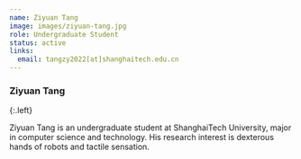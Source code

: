 ```yaml
---
name: Ziyuan Tang
image: images/ziyuan-tang.jpg
role: Undergraduate Student
status: active
links:
  email: tangzy2022[at]shanghaitech.edu.cn
---
```


### Ziyuan Tang
{:.left}

Ziyuan Tang is an undergraduate student at ShanghaiTech University, major in computer science and technology. His research interest is dexterous hands of robots and tactile sensation.

